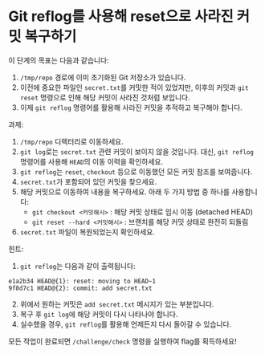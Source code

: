 # Git reflog를 사용해 reset으로 사라진 커밋 복구하기

이 단계의 목표는 다음과 같습니다:
1. ```/tmp/repo``` 경로에 이미 초기화된 Git 저장소가 있습니다.
2. 이전에 중요한 파일인 ```secret.txt```를 커밋한 적이 있었지만, 이후의 커밋과 ```git reset``` 명령으로 인해 해당 커밋이 사라진 것처럼 보입니다.
3. 이제 ```git reflog``` 명령어를 활용해 사라진 커밋을 추적하고 복구해야 합니다.

과제: 
1. ```/tmp/repo``` 디렉터리로 이동하세요.
2. ```git log```로는 ```secret.txt``` 관련 커밋이 보이지 않을 것입니다. 대신, ```git reflog``` 명령어를 사용해 ```HEAD```의 이동 이력을 확인하세요.
3. ```git reflog```는 ```reset```, ```checkout``` 등으로 이동했던 모든 커밋 참조를 보여줍니다.
4. ```secret.txt```가 포함되어 있던 커밋을 찾으세요.
5. 해당 커밋으로 이동하여 내용을 복구하세요. 아래 두 가지 방법 중 하나를 사용합니다:
   * ```git checkout <커밋해시>``` : 해당 커밋 상태로 임시 이동 (detached HEAD)
   * ```git reset --hard <커밋해시>``` : 브랜치를 해당 커밋 상태로 완전히 되돌림
6. ```secret.txt``` 파일이 복원되었는지 확인하세요.

힌트:
1. ```git reflog```는 다음과 같이 출력됩니다:
```
e1a2b34 HEAD@{1}: reset: moving to HEAD~1
9f8d7c1 HEAD@{2}: commit: add secret.txt
```
2. 위에서 원하는 커밋은 ```add secret.txt``` 메시지가 있는 부분입니다.
3. 복구 후 ```git log```에 해당 커밋이 다시 나타나야 합니다.
4. 실수했을 경우, ```git reflog```를 활용해 언제든지 다시 돌아갈 수 있습니다.

모든 작업이 완료되면 ```/challenge/check``` 명령을 실행하여 flag를 획득하세요!
